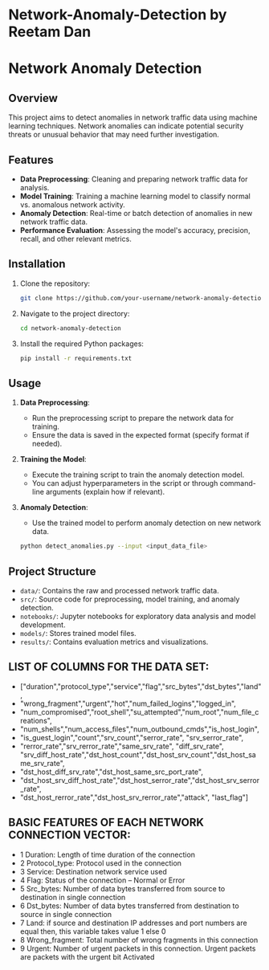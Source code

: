 # Network-Anomaly-Detection by Reetam Dan


# Network Anomaly Detection

## Overview

This project aims to detect anomalies in network traffic data using machine learning techniques. Network anomalies can indicate potential security threats or unusual behavior that may need further investigation.

## Features

- **Data Preprocessing**: Cleaning and preparing network traffic data for analysis.
- **Model Training**: Training a machine learning model to classify normal vs. anomalous network activity.
- **Anomaly Detection**: Real-time or batch detection of anomalies in new network traffic data.
- **Performance Evaluation**: Assessing the model's accuracy, precision, recall, and other relevant metrics.

## Installation

1. Clone the repository:

   ```bash
   git clone https://github.com/your-username/network-anomaly-detection.git
   ```

2. Navigate to the project directory:

   ```bash
   cd network-anomaly-detection
   ```

3. Install the required Python packages:

   ```bash
   pip install -r requirements.txt
   ```

## Usage

1. **Data Preprocessing**:
   - Run the preprocessing script to prepare the network data for training.
   - Ensure the data is saved in the expected format (specify format if needed).

2. **Training the Model**:
   - Execute the training script to train the anomaly detection model.
   - You can adjust hyperparameters in the script or through command-line arguments (explain how if relevant).

3. **Anomaly Detection**:
   - Use the trained model to perform anomaly detection on new network data.

   ```bash
   python detect_anomalies.py --input <input_data_file>
   ```

## Project Structure

- `data/`: Contains the raw and processed network traffic data.
- `src/`: Source code for preprocessing, model training, and anomaly detection.
- `notebooks/`: Jupyter notebooks for exploratory data analysis and model development.
- `models/`: Stores trained model files.
- `results/`: Contains evaluation metrics and visualizations.

## LIST OF COLUMNS FOR THE DATA SET:

- ["duration","protocol_type","service","flag","src_bytes","dst_bytes","land",
- "wrong_fragment","urgent","hot","num_failed_logins","logged_in",
- "num_compromised","root_shell","su_attempted","num_root","num_file_creations",
- "num_shells","num_access_files","num_outbound_cmds","is_host_login",
- "is_guest_login","count","srv_count","serror_rate", "srv_serror_rate",
- "rerror_rate","srv_rerror_rate","same_srv_rate", "diff_srv_rate", "srv_diff_host_rate","dst_host_count","dst_host_srv_count","dst_host_same_srv_rate",
- "dst_host_diff_srv_rate","dst_host_same_src_port_rate",
- "dst_host_srv_diff_host_rate","dst_host_serror_rate","dst_host_srv_serror_rate",
- "dst_host_rerror_rate","dst_host_srv_rerror_rate","attack", "last_flag"]

## BASIC FEATURES OF EACH NETWORK CONNECTION VECTOR:

- 1 Duration: Length of time duration of the connection
- 2 Protocol_type: Protocol used in the connection
- 3 Service: Destination network service used
- 4 Flag: Status of the connection – Normal or Error
- 5 Src_bytes: Number of data bytes transferred from source to destination in single connection
- 6 Dst_bytes: Number of data bytes transferred from destination to source in single connection
- 7 Land: if source and destination IP addresses and port numbers are equal then, this variable takes value 1
else 0
- 8 Wrong_fragment: Total number of wrong fragments in this connection
- 9 Urgent: Number of urgent packets in this connection. Urgent packets are packets with the urgent bit
Activated
